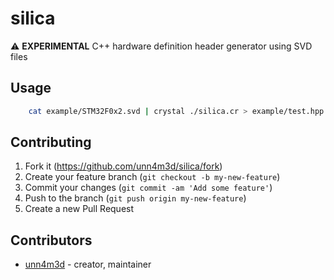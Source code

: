 # silica

:warning: **EXPERIMENTAL** C++ hardware definition header generator using SVD files 

## Usage

```bash
    cat example/STM32F0x2.svd | crystal ./silica.cr > example/test.hpp
```

## Contributing

1. Fork it (<https://github.com/unn4m3d/silica/fork>)
2. Create your feature branch (`git checkout -b my-new-feature`)
3. Commit your changes (`git commit -am 'Add some feature'`)
4. Push to the branch (`git push origin my-new-feature`)
5. Create a new Pull Request

## Contributors

- [unn4m3d](https://github.com/unn4m3d) - creator, maintainer
